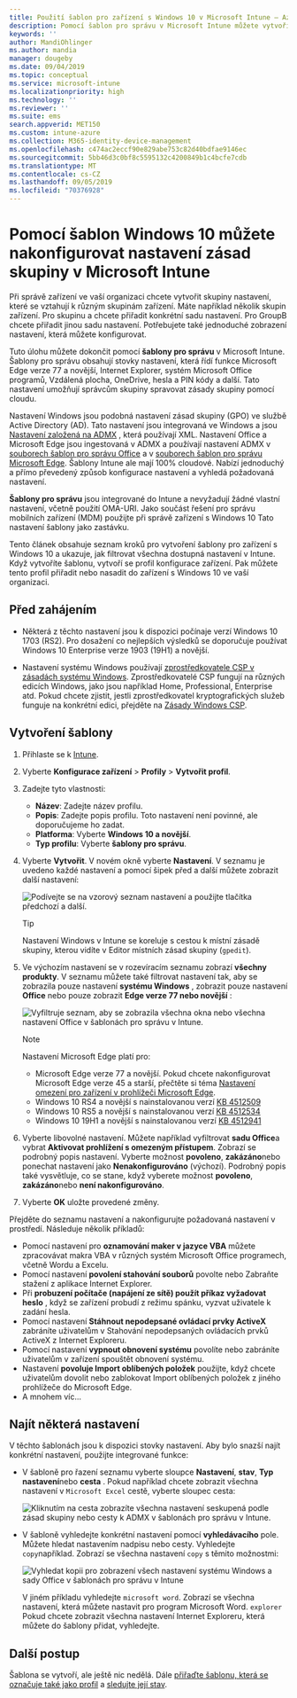 ```yaml
---
title: Použití šablon pro zařízení s Windows 10 v Microsoft Intune – Azure | Microsoft Docs
description: Pomocí šablon pro správu v Microsoft Intune můžete vytvořit skupiny nastavení pro zařízení s Windows 10. Tato nastavení použijte v profilu konfigurace zařízení k řízení programů Office, Microsoft Edge, zabezpečení funkcí v Internet Exploreru, řízení přístupu k OneDrivu, použití funkcí vzdálené plochy, povolení automatického přehrání, nastavení řízení spotřeby, používání HTTP tisku. Použijte různé možnosti přihlašování uživatelů a řízení velikosti protokolu událostí.
keywords: ''
author: MandiOhlinger
ms.author: mandia
manager: dougeby
ms.date: 09/04/2019
ms.topic: conceptual
ms.service: microsoft-intune
ms.localizationpriority: high
ms.technology: ''
ms.reviewer: ''
ms.suite: ems
search.appverid: MET150
ms.custom: intune-azure
ms.collection: M365-identity-device-management
ms.openlocfilehash: c474ac2eccf90e829abe753c82d40bdfae9146ec
ms.sourcegitcommit: 5bb46d3c0bf8c5595132c4200849b1c4bcfe7cdb
ms.translationtype: MT
ms.contentlocale: cs-CZ
ms.lasthandoff: 09/05/2019
ms.locfileid: "70376928"
---
```

# <a name="use-windows-10-templates-to-configure-group-policy-settings-in-microsoft-intune"></a>Pomocí šablon Windows 10 můžete nakonfigurovat nastavení zásad skupiny v Microsoft Intune

Při správě zařízení ve vaší organizaci chcete vytvořit skupiny nastavení, které se vztahují k různým skupinám zařízení. Máte například několik skupin zařízení. Pro skupinu a chcete přiřadit konkrétní sadu nastavení. Pro GroupB chcete přiřadit jinou sadu nastavení. Potřebujete také jednoduché zobrazení nastavení, která můžete konfigurovat.

Tuto úlohu můžete dokončit pomocí **šablony pro správu** v Microsoft Intune. Šablony pro správu obsahují stovky nastavení, která řídí funkce Microsoft Edge verze 77 a novější, Internet Explorer, systém Microsoft Office programů, Vzdálená plocha, OneDrive, hesla a PIN kódy a další. Tato nastavení umožňují správcům skupiny spravovat zásady skupiny pomocí cloudu.

Nastavení Windows jsou podobná nastavení zásad skupiny (GPO) ve službě Active Directory (AD). Tato nastavení jsou integrovaná ve Windows a jsou [Nastavení založená na ADMX](https://docs.microsoft.com/windows/client-management/mdm/understanding-admx-backed-policies) , která používají XML. Nastavení Office a Microsoft Edge jsou ingestovaná v ADMX a používají nastavení ADMX v [souborech šablon pro správu Office](https://www.microsoft.com/download/details.aspx?id=49030) a v [souborech šablon pro správu Microsoft Edge](https://www.microsoftedgeinsider.com/enterprise). Šablony Intune ale mají 100% cloudové. Nabízí jednoduchý a přímo převedený způsob konfigurace nastavení a vyhledá požadovaná nastavení.

**Šablony pro správu** jsou integrované do Intune a nevyžadují žádné vlastní nastavení, včetně použití OMA-URI. Jako součást řešení pro správu mobilních zařízení (MDM) použijte při správě zařízení s Windows 10 Tato nastavení šablony jako zastávku.

Tento článek obsahuje seznam kroků pro vytvoření šablony pro zařízení s Windows 10 a ukazuje, jak filtrovat všechna dostupná nastavení v Intune. Když vytvoříte šablonu, vytvoří se profil konfigurace zařízení. Pak můžete tento profil přiřadit nebo nasadit do zařízení s Windows 10 ve vaší organizaci.

## <a name="before-you-begin"></a>Před zahájením

- Některá z těchto nastavení jsou k dispozici počínaje verzí Windows 10 1703 (RS2). Pro dosažení co nejlepších výsledků se doporučuje používat Windows 10 Enterprise verze 1903 (19H1) a novější.

- Nastavení systému Windows používají [zprostředkovatele CSP v zásadách systému Windows](https://docs.microsoft.com/windows/client-management/mdm/policy-configuration-service-provider#admx-backed-policies). Zprostředkovatelé CSP fungují na různých edicích Windows, jako jsou například Home, Professional, Enterprise atd. Pokud chcete zjistit, jestli zprostředkovatel kryptografických služeb funguje na konkrétní edici, přejděte na [Zásady Windows CSP](https://docs.microsoft.com/windows/client-management/mdm/policy-configuration-service-provider#admx-backed-policies).

## <a name="create-a-template"></a>Vytvoření šablony

1. Přihlaste se k [Intune](https://go.microsoft.com/fwlink/?linkid=2090973).
2. Vyberte **Konfigurace zařízení** > **Profily** > **Vytvořit profil**.
3. Zadejte tyto vlastnosti:

    - **Název**: Zadejte název profilu.
    - **Popis**: Zadejte popis profilu. Toto nastavení není povinné, ale doporučujeme ho zadat.
    - **Platforma**: Vyberte **Windows 10 a novější**.
    - **Typ profilu**: Vyberte **šablony pro správu**.

4. Vyberte **Vytvořit**. V novém okně vyberte **Nastavení**. V seznamu je uvedeno každé nastavení a pomocí šipek před a další můžete zobrazit další nastavení:

    ![Podívejte se na vzorový seznam nastavení a použijte tlačítka předchozí a další.](./media/administrative-templates-windows/administrative-templates-sample-settings-list.png)

    > [!TIP]
    > Nastavení Windows v Intune se koreluje s cestou k místní zásadě skupiny, kterou vidíte v Editor místních zásad skupiny (`gpedit`).

5. Ve výchozím nastavení se v rozevíracím seznamu zobrazí **všechny produkty**. V seznamu můžete také filtrovat nastavení tak, aby se zobrazila pouze nastavení **systému Windows** , zobrazit pouze nastavení **Office** nebo pouze zobrazit **Edge verze 77 nebo novější** :

    ![Vyfiltruje seznam, aby se zobrazila všechna okna nebo všechna nastavení Office v šablonách pro správu v Intune.](./media/administrative-templates-windows/administrative-templates-choose-windows-office-all-products.png)

    > [!NOTE]
    > Nastavení Microsoft Edge platí pro:
    >
    > - Microsoft Edge verze 77 a novější. Pokud chcete nakonfigurovat Microsoft Edge verze 45 a starší, přečtěte si téma [Nastavení omezení pro zařízení v prohlížeči Microsoft Edge](device-restrictions-windows-10.md#microsoft-edge-browser).
    > - Windows 10 RS4 a novější s nainstalovanou verzí [KB 4512509](https://support.microsoft.com/kb/4512509)
    > - Windows 10 RS5 a novější s nainstalovanou verzí [KB 4512534](https://support.microsoft.com/kb/4512534)
    > - Windows 10 19H1 a novější s nainstalovanou verzí [KB 4512941](https://support.microsoft.com/kb/4512941)

6. Vyberte libovolné nastavení. Můžete například vyfiltrovat **sadu Office**a vybrat **Aktivovat prohlížení s omezeným přístupem**. Zobrazí se podrobný popis nastavení. Vyberte možnost **povoleno**, **zakázáno**nebo ponechat nastavení jako **Nenakonfigurováno** (výchozí). Podrobný popis také vysvětluje, co se stane, když vyberete možnost **povoleno**, **zakázáno**nebo **není nakonfigurováno**.
7. Vyberte **OK** uložte provedené změny.

Přejděte do seznamu nastavení a nakonfigurujte požadovaná nastavení v prostředí. Následuje několik příkladů:

- Pomocí nastavení pro **oznamování maker v jazyce VBA** můžete zpracovávat makra VBA v různých systém Microsoft Office programech, včetně Wordu a Excelu.
- Pomocí nastavení **povolení stahování souborů** povolte nebo Zabraňte stažení z aplikace Internet Explorer.
- Při **probuzení počítače (napájení ze sítě) použít příkaz vyžadovat heslo** , když se zařízení probudí z režimu spánku, vyzvat uživatele k zadání hesla.
- Pomocí nastavení **Stáhnout nepodepsané ovládací prvky ActiveX** zabráníte uživatelům v Stahování nepodepsaných ovládacích prvků ActiveX z Internet Exploreru.
- Pomocí nastavení **vypnout obnovení systému** povolíte nebo zabráníte uživatelům v zařízení spouštět obnovení systému.
- Nastavení **povoluje Import oblíbených položek** použijte, když chcete uživatelům dovolit nebo zablokovat Import oblíbených položek z jiného prohlížeče do Microsoft Edge.
- A mnohem víc...

## <a name="find-some-settings"></a>Najít některá nastavení

V těchto šablonách jsou k dispozici stovky nastavení. Aby bylo snazší najít konkrétní nastavení, použijte integrované funkce:

- V šabloně pro řazení seznamu vyberte sloupce **Nastavení**, **stav**, **Typ nastavení**nebo **cesta** . Pokud například chcete zobrazit všechna nastavení v `Microsoft Excel` cestě, vyberte sloupec cesta:

  ![Kliknutím na cesta zobrazíte všechna nastavení seskupená podle zásad skupiny nebo cesty k ADMX v šablonách pro správu v Intune.](./media/administrative-templates-windows/path-filter-shows-excel-options.png)

- V šabloně vyhledejte konkrétní nastavení pomocí **vyhledávacího** pole. Můžete hledat nastavením nadpisu nebo cesty. Vyhledejte `copy`například. Zobrazí se všechna nastavení `copy` s těmito možnostmi:

  ![Vyhledat kopii pro zobrazení všech nastavení systému Windows a sady Office v šablonách pro správu v Intune](./media/administrative-templates-windows/search-copy-settings.png) 

  V jiném příkladu vyhledejte `microsoft word`. Zobrazí se všechna nastavení, která můžete nastavit pro program Microsoft Word. `explorer` Pokud chcete zobrazit všechna nastavení Internet Exploreru, která můžete do šablony přidat, vyhledejte.

## <a name="next-steps"></a>Další postup

Šablona se vytvoří, ale ještě nic nedělá. Dále [přiřaďte šablonu, která se označuje také jako profil](device-profile-assign.md) a [sledujte její stav](device-profile-monitor.md).
